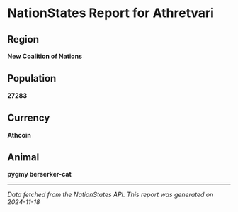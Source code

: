 
# NationStates Report for Athretvari

## Region
**New Coalition of Nations**

## Population
**27283**

## Currency
**Athcoin**

## Animal
**pygmy berserker-cat**

---

*Data fetched from the NationStates API.*
*This report was generated on 2024-11-18*
